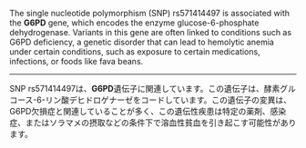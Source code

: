 The single nucleotide polymorphism (SNP) rs571414497 is associated with the **G6PD** gene, which encodes the enzyme glucose-6-phosphate dehydrogenase. Variants in this gene are often linked to conditions such as G6PD deficiency, a genetic disorder that can lead to hemolytic anemia under certain conditions, such as exposure to certain medications, infections, or foods like fava beans.

---

SNP rs571414497は、**G6PD**遺伝子に関連しています。この遺伝子は、酵素グルコース-6-リン酸デヒドロゲナーゼをコードしています。この遺伝子の変異は、G6PD欠損症と関連していることが多く、この遺伝性疾患は特定の薬剤、感染症、またはソラマメの摂取などの条件下で溶血性貧血を引き起こす可能性があります。